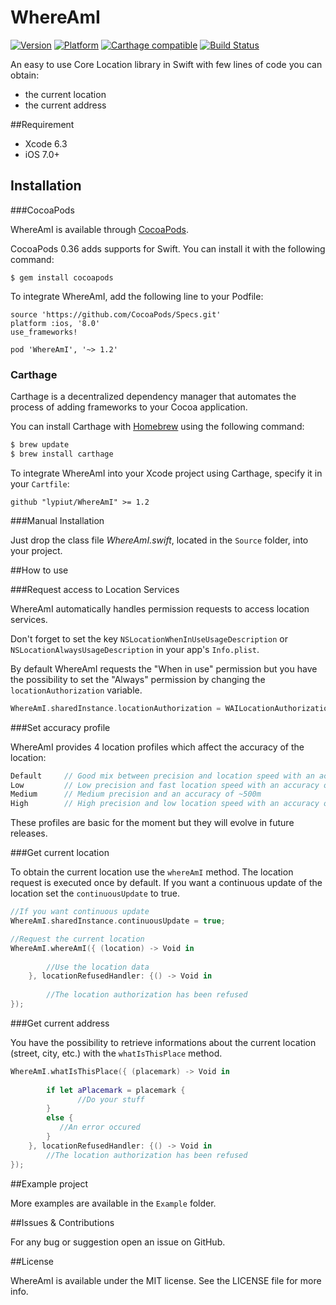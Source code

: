 # WhereAmI

[![Version](http://cocoapod-badges.herokuapp.com/v/WhereAmI/badge.png)](http://cocoadocs.org/docsets/WhereAmI)
[![Platform](http://cocoapod-badges.herokuapp.com/p/WhereAmI/badge.png)](http://cocoadocs.org/docsets/WhereAmI)
[![Carthage compatible](https://img.shields.io/badge/Carthage-compatible-4BC51D.svg?style=flat)](https://github.com/Carthage/Carthage)
[![Build Status](https://travis-ci.org/lypiut/WhereAmI.svg?branch=master)](https://travis-ci.org/lypiut/WhereAmI)

An easy to use Core Location library in Swift with few lines of code you can obtain:
- the current location
- the current address


##Requirement

- Xcode 6.3
- iOS 7.0+

## Installation

###CocoaPods

WhereAmI is available through [CocoaPods](http://cocoapods.org).  

CocoaPods 0.36 adds supports for Swift. You can install it with the following command:

```
$ gem install cocoapods
```

To integrate WhereAmI, add the following line to your Podfile:

```
source 'https://github.com/CocoaPods/Specs.git'
platform :ios, '8.0'
use_frameworks!

pod 'WhereAmI', '~> 1.2'
```

### Carthage

Carthage is a decentralized dependency manager that automates the process of adding frameworks to your Cocoa application.

You can install Carthage with [Homebrew](http://brew.sh/) using the following command:

```bash
$ brew update
$ brew install carthage
```

To integrate WhereAmI into your Xcode project using Carthage, specify it in your `Cartfile`:

```
github "lypiut/WhereAmI" >= 1.2
```

###Manual Installation

Just drop the class file *WhereAmI.swift*, located in the `Source` folder, into your project.

##How to use

###Request access to Location Services

WhereAmI automatically handles permission requests to access location services.

Don't forget to set the key `NSLocationWhenInUseUsageDescription` or `NSLocationAlwaysUsageDescription` in your app's `Info.plist`.  

By default WhereAmI requests the "When in use" permission but you have the possibility to set the "Always" permission by changing the `locationAuthorization` variable.

```swift
WhereAmI.sharedInstance.locationAuthorization = WAILocationAuthorization.AlwaysAuthorization
```

###Set accuracy profile

WhereAmI provides 4 location profiles which affect the accuracy of the location:

```swift
Default 	// Good mix between precision and location speed with an accuracy of ~200m
Low 		// Low precision and fast location speed with an accuracy of ~2000m	
Medium		// Medium precision and an accuracy of ~500m
High		// High precision and low location speed with an accuracy of ~10m
```

These profiles are basic for the moment but they will evolve in future releases.

###Get current location

To obtain the current location use the `whereAmI` method.
The location request is executed once by default. If you want a continuous update of the location set the `continuousUpdate` to true.

```swift
//If you want continuous update
WhereAmI.sharedInstance.continuousUpdate = true;

//Request the current location
WhereAmI.whereAmI({ (location) -> Void in
            
        //Use the location data        
    }, locationRefusedHandler: {() -> Void in
                
        //The location authorization has been refused
});
```

###Get current address 

You have the possibility to retrieve informations about the current location (street, city, etc.) with the `whatIsThisPlace` method.

```swift
WhereAmI.whatIsThisPlace({ (placemark) -> Void in
            
    	if let aPlacemark = placemark {
        	   //Do your stuff
    	} 
    	else {
    	   //An error occured
    	}
    }, locationRefusedHandler: {() -> Void in
        //The location authorization has been refused
});
```
##Example project

More examples are available in the `Example` folder.

##Issues & Contributions

For any bug or suggestion open an issue on GitHub.

##License

WhereAmI is available under the MIT license. See the LICENSE file for more info.
